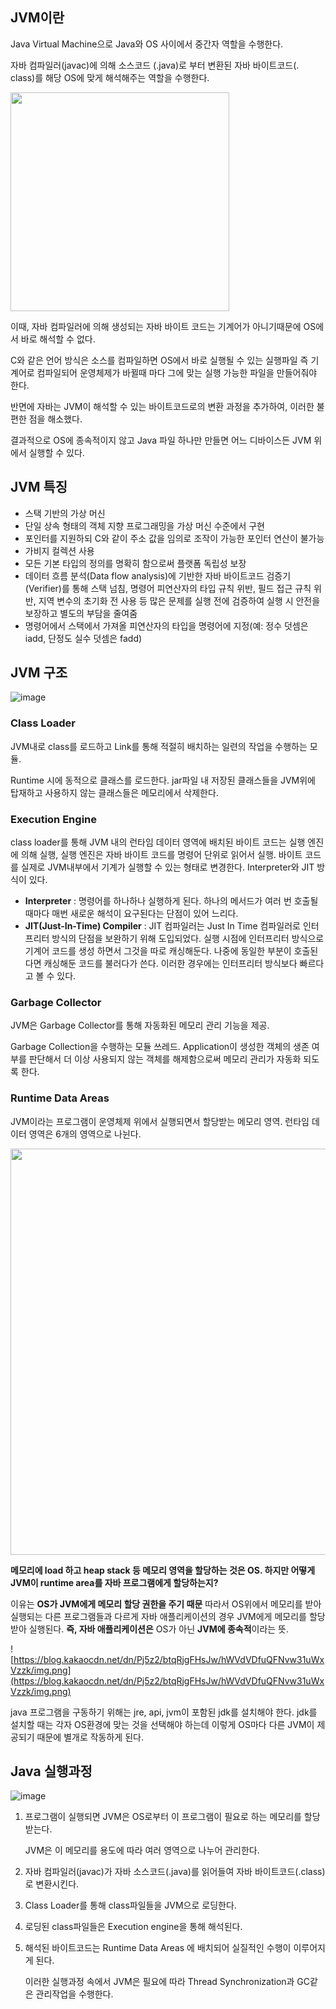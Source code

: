 ## JVM이란

Java Virtual Machine으로 Java와 OS 사이에서 중간자 역할을 수행한다.

자바 컴파일러(javac)에 의해 소스코드 (.java)로 부터 변환된 자바 바이트코드(. class)를 해당 OS에 맞게 해석해주는 역할을 수행한다.

<img src="https://user-images.githubusercontent.com/56222478/147563265-d7fc4fb6-d270-4121-8aa5-64a609f31332.png" style="width:350px;height:350px"/>

이때, 자바 컴파일러에 의해 생성되는 자바 바이트 코드는 기계어가 아니기때문에 OS에서 바로 해석할 수 없다.

C와 같은 언어 방식은 소스를 컴파일하면 OS에서 바로 실행될 수 있는 실행파일 즉 기계어로 컴파일되어 운영체제가 바뀔때 마다 그에 맞는 실행 가능한 파일을 만들어줘야 한다.

반면에 자바는 JVM이 해석할 수 있는 바이트코드로의 변환 과정을 추가하여, 이러한 불편한 점을 해소했다.

결과적으로 OS에 종속적이지 않고 Java 파일 하나만 만들면 어느 디바이스든 JVM 위에서 실행할 수 있다.

## JVM 특징

- 스택 기반의 가상 머신
- 단일 상속 형태의 객체 지향 프로그래밍을 가상 머신 수준에서 구현
- 포인터를 지원하되 C와 같이 주소 값을 임의로 조작이 가능한 포인터 연산이 불가능
- 가비지 컬렉션 사용
- 모든 기본 타입의 정의를 명확히 함으로써 플랫폼 독립성 보장
- 데이터 흐름 분석(Data flow analysis)에 기반한 자바 바이트코드 검증기(Verifier)를 통해 스택 넘침, 명령어 피연산자의 타입 규칙 위반, 필드 접근 규칙 위반, 지역 변수의 초기화 전 사용 등 많은 문제를 실행 전에 검증하여 실행 시 안전을 보장하고 별도의 부담을 줄여줌
- 명령어에서 스택에서 가져올 피연산자의 타입을 명령어에 지정(예: 정수 덧셈은 iadd, 단정도 실수 덧셈은 fadd)

## JVM 구조

![image](https://user-images.githubusercontent.com/56222478/147563517-33b5d4e5-28b8-414d-bf72-71bfbcd0c266.png)

### **Class Loader**

JVM내로 class를 로드하고 Link를 통해 적절히 배치하는 일련의 작업을 수행하는 모듈.

Runtime 시에 동적으로 클래스를 로드한다. jar파일 내 저장된 클래스들을 JVM위에 탑재하고 사용하지 않는 클래스들은 메모리에서 삭제한다.

### **Execution Engine**

class loader를 통해 JVM 내의 런타임 데이터 영역에 배치된 바이트 코드는 실행 엔진에 의해 실행, 실행 엔진은 자바 바이트 코드를 명령어 단위로 읽어서 실행. 바이트 코드를 실제로 JVM내부에서 기계가 실행할 수 있는 형태로 변경한다. Interpreter와 JIT 방식이 있다.

- **Interpreter** : 명령어를 하나하나 실행하게 된다. 하나의 메서드가 여러 번 호출될 때마다 매번 새로운 해석이 요구된다는 단점이 있어 느리다.
- **JIT(Just-In-Time) Compiler** : JIT 컴파일러는 Just In Time 컴파일러로 인터프리터 방식의 단점을 보완하기 위해 도입되었다. 실행 시점에 인터프리터 방식으로 기계어 코드를 생성 하면서 그것을 따로 캐싱해둔다. 나중에 동일한 부분이 호출된다면 캐싱해둔 코드를 불러다가 쓴다. 이러한 경우에는 인터프리터 방식보다 빠르다고 볼 수 있다.

### **Garbage Collector**

JVM은 Garbage Collector를 통해 자동화된 메모리 관리 기능을 제공.

Garbage Collection을 수행하는 모듈 쓰레드. Application이 생성한 객체의 생존 여부를 판단해서 더 이상 사용되지 않는 객체를 해제함으로써 메모리 관리가 자동화 되도록 한다.

### **Runtime Data Areas**

JVM이라는 프로그램이 운영체제 위에서 실행되면서 할당받는 메모리 영역. 런타임 데이터 영역은 6개의 영역으로 나뉜다.

<img src="https://user-images.githubusercontent.com/56222478/147563610-2d081443-bd8b-4426-9e02-0ebe3d078fcb.png" style="width:550px;height:650px"/>

**메모리에 load 하고 heap stack 등 메모리 영역을 할당하는 것은 OS. 하지만 어떻게 JVM이 runtime area를 자바 프로그램에게 할당하는지?**

이유는 **OS가 JVM에게 메모리 할당 권한을 주기 때문** 따라서 OS위에서 메모리를 받아 실행되는 다른 프로그램들과 다르게 자바 애플리케이션의 경우 JVM에게 메모리를 할당받아 실행된다. **즉, 자바 애플리케이션은** OS가 아닌 **JVM에 종속적**이라는 뜻.

![https://blog.kakaocdn.net/dn/Pj5z2/btqRjgFHsJw/hWVdVDfuQFNvw31uWxVzzk/img.png](https://blog.kakaocdn.net/dn/Pj5z2/btqRjgFHsJw/hWVdVDfuQFNvw31uWxVzzk/img.png)

java 프로그램을 구동하기 위해는 jre, api, jvm이 포함된 jdk를 설치해야 한다. jdk를 설치할 때는 각자 OS환경에 맞는 것을 선택해야 하는데 이렇게 OS마다 다른 JVM이 제공되기 때문에 별개로 작동하게 된다.

## Java 실행과정

![image](https://user-images.githubusercontent.com/56222478/147563701-80d3c956-a22d-4b95-832a-5f4e685c606d.png)

1. 프로그램이 실행되면 JVM은 OS로부터 이 프로그램이 필요로 하는 메모리를 할당받는다.
    
    JVM은 이 메모리를 용도에 따라 여러 영역으로 나누어 관리한다.
    
2. 자바 컴파일러(javac)가 자바 소스코드(.java)를 읽어들여 자바 바이트코드(.class)로 변환시킨다.
3. Class Loader를 통해 class파일들을 JVM으로 로딩한다.
4. 로딩된 class파일들은 Execution engine을 통해 해석된다.
5. 해석된 바이트코드는 Runtime Data Areas 에 배치되어 실질적인 수행이 이루어지게 된다.
    
    이러한 실행과정 속에서 JVM은 필요에 따라 Thread Synchronization과 GC같은 관리작업을 수행한다.
